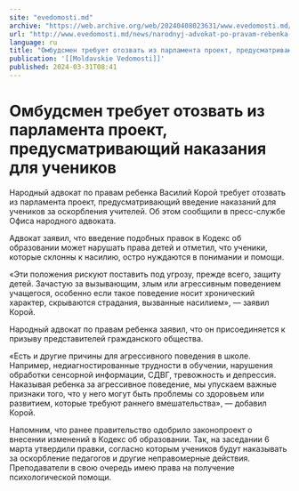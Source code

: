 ```yaml
---
site: "evedomosti.md"
archive: "https://web.archive.org/web/20240408023631/www.evedomosti.md/news/narodnyj-advokat-po-pravam-rebenka-trebuet-otozvat-iz-parlam"
url: "http://www.evedomosti.md/news/narodnyj-advokat-po-pravam-rebenka-trebuet-otozvat-iz-parlam"
language: ru
title: "Омбудсмен требует отозвать из парламента проект, предусматривающий наказания для учеников"
publication: '[[Moldavskie Vedomosti]]'
published: 2024-03-31T08:41
---
```


# Омбудсмен требует отозвать из парламента проект, предусматривающий наказания для учеников

Народный адвокат по правам ребенка Василий Корой требует отозвать из парламента проект, предусматривающий введение наказаний для учеников за оскорбления учителей. Об этом сообщили в пресс-службе Офиса народного адвоката.

Адвокат заявил, что введение подобных правок в Кодекс об образовании может нарушать права детей и отметил, что ученики, которые склонны к насилию, остро нуждаются в понимании и помощи.

«Эти положения рискуют поставить под угрозу, прежде всего, защиту детей. Зачастую за вызывающим, злым или агрессивным поведением учащегося, особенно если такое поведение носит хронический характер, скрываются страдания, вызванные насилием», — заявил Корой.

Народный адвокат по правам ребенка заявил, что он присоединяется к призыву представителей гражданского общества.

«Есть и другие причины для агрессивного поведения в школе. Например, недиагностированные трудности в обучении, нарушения обработки сенсорной информации, СДВГ, тревожность и депрессия. Наказывая ребенка за агрессивное поведение, мы упускаем важные признаки того, что у него могут быть проблемы со здоровьем или развитием, которые требуют раннего вмешательства», — добавил Корой.

Напомним, что ранее правительство одобрило законопроект о внесении изменений в Кодекс об образовании. Так, на заседании 6 марта утвердили правки, согласно которым учеников будут наказывать за оскорбление педагогов и другие неправомерные действия. Преподаватели в свою очередь имею права на получение психологической помощи.